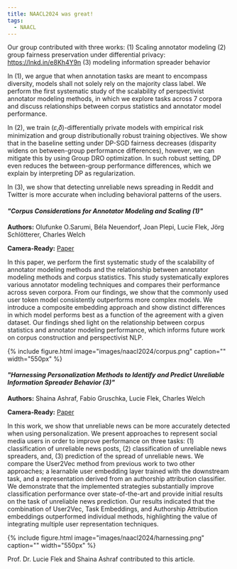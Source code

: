 ```yaml
---
title: NAACL2024 was great!
tags: 
  - NAACL
---
```


Our group contributed with three works: 
(1) Scaling annotator modeling
(2) group fairness preservation under differential privacy: https://lnkd.in/e8Kh4Y9n
(3) modeling information spreader behavior

In (1), we argue that when annotation tasks are meant to encompass diversity, models shall not solely rely on the majority class label. We perform the first systematic study of the scalability of perspectivist annotator modeling methods, in which we explore tasks across 7 corpora and discuss relationships between corpus statistics and annotator model performance.

In (2), we train (𝜀,𝛿)-differentially private models with empirical risk minimization and group distributionally robust training objectives. We show that in the baseline setting under DP-SGD fairness decreases (disparity widens on between-group performance differences), however, we can mitigate this by using Group DRO optimization. In such robust setting, DP even reduces the between-group performance differences, which we explain by interpreting DP as regularization.

In (3), we show that detecting unreliable news spreading in Reddit and Twitter is more accurate when including behavioral patterns of the users.

#### *"Corpus Considerations for Annotator Modeling and Scaling (1)"*
**Authors:**  Olufunke O.Sarumi, Béla Neuendorf, Joan Plepi, Lucie Flek, Jörg Schlötterer, Charles Welch

**Camera-Ready:** [Paper](https://arxiv.org/pdf/2404.02340)

In this paper, we perform the first systematic study of the scalability of annotator modeling methods and the relationship between annotator modeling methods and corpus statistics. This study systematically explores various annotator modeling techniques and compares their performance across seven corpora. From our findings, we show that the commonly used user token model consistently outperforms more complex models. We introduce a composite embedding approach and show distinct differences in which model performs best as a function of the agreement with a given dataset. Our findings shed light on the relationship between corpus statistics and annotator modeling performance, which informs future work on corpus construction and perspectivist NLP.

{%
  include figure.html
  image="images/naacl2024/corpus.png"
  caption=""
  width="550px"
%}


#### *"Harnessing Personalization Methods to Identify and Predict Unreliable Information Spreader Behavior (3)"*
**Authors:** Shaina Ashraf, Fabio Gruschka, Lucie Flek, Charles Welch

**Camera-Ready:** [Paper](https://aclanthology.org/2024.woah-1.11/)

In this work, we show that unreliable news can be more accurately detected when using personalization. We present approaches to represent social media users in order to improve performance on three tasks: (1) classification of unreliable news posts, (2) classification of unreliable news spreaders, and, (3) prediction of the spread of unreliable news. We compare the User2Vec method from previous work to two other approaches; a learnable user embedding layer trained with the downstream task, and a representation derived from an authorship attribution classifier. We demonstrate that the implemented strategies substantially improve classification performance over state-of-the-art and provide initial results on the task of unreliable news prediction. Our results indicated that the combination of User2Vec, Task Embeddings, and Authorship Attribution embeddings outperformed individual methods, highlighting the value of integrating multiple user representation techniques.


{%
  include figure.html
  image="images/naacl2024/harnessing.png"
  caption=""
  width="550px"
%}


Prof. Dr. Lucie Flek and Shaina Ashraf contributed to this article.
